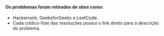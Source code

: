 #### Os prroblemas foram retirados de sites como:
* Hackerrank, GeeksforGeeks e LeetCode.
* Cada códico-fote das resoluções possui o link direto para a descrição do problema.